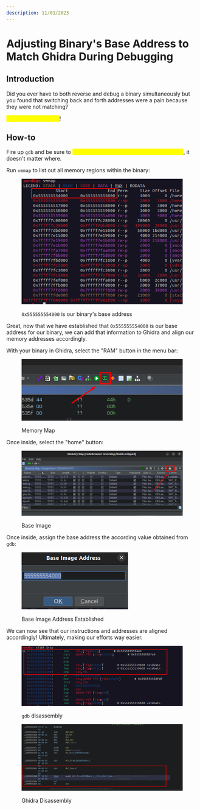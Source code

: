 ```yaml
---
description: 11/01/2023
---
```


# Adjusting Binary's Base Address to Match Ghidra During Debugging

## Introduction

Did you ever have to both reverse and debug a binary simultaneously but you found that switching back and forth addresses were a pain because they were not matching?

<mark style="color:yellow;">This is the fix for that</mark>!

## How-to

Fire up `gdb` and be sure to <mark style="color:yellow;">run your binary and break at a specific point</mark>, it doesn't matter where.

Run `vmmap` to list out all memory regions within the binary:

<figure><img src="../.gitbook/assets/image (176).png" alt=""><figcaption><p><code>0x555555554000</code> is our binary's base address</p></figcaption></figure>

Great, now that we have established that `0x555555554000` is our base address for our binary, we can add that information to Ghidra and align our memory addresses accordingly.

With your binary in Ghidra, select the "RAM" button in the menu bar:

<figure><img src="../.gitbook/assets/image (178).png" alt=""><figcaption><p>Memory Map</p></figcaption></figure>

Once inside, select the "home" button:

<figure><img src="../.gitbook/assets/image (179).png" alt=""><figcaption><p>Base Image</p></figcaption></figure>

Once inside, assign the base address the according value obtained from `gdb`:

<figure><img src="../.gitbook/assets/image (180).png" alt=""><figcaption><p>Base Image Address Established</p></figcaption></figure>

We can now see that our instructions and addresses are aligned accordingly! Ultimately, making our efforts way easier.

<figure><img src="../.gitbook/assets/image (181).png" alt=""><figcaption><p><code>gdb</code> disassembly</p></figcaption></figure>

<figure><img src="../.gitbook/assets/image (183).png" alt=""><figcaption><p>Ghidra Disassembly</p></figcaption></figure>

